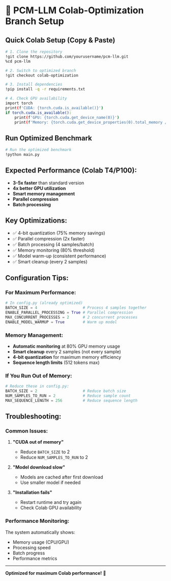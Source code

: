 # 🚀 PCM-LLM Colab-Optimization Branch Setup

## Quick Colab Setup (Copy & Paste)

```bash
# 1. Clone the repository
!git clone https://github.com/yourusername/pcm-llm.git
%cd pcm-llm

# 2. Switch to optimized branch
!git checkout colab-optimization

# 3. Install dependencies
!pip install -q -r requirements.txt

# 4. Check GPU availability
import torch
print(f'CUDA: {torch.cuda.is_available()}')
if torch.cuda.is_available():
    print(f'GPU: {torch.cuda.get_device_name(0)}')
    print(f'Memory: {torch.cuda.get_device_properties(0).total_memory / 1024**3:.1f} GB')
```

## Run Optimized Benchmark

```bash
# Run the optimized benchmark
!python main.py
```

## Expected Performance (Colab T4/P100):
- **3-5x faster** than standard version
- **4x better GPU utilization**
- **Smart memory management**
- **Parallel compression**
- **Batch processing**

## Key Optimizations:
- ✅ 4-bit quantization (75% memory savings)
- ✅ Parallel compression (2x faster)
- ✅ Batch processing (4 samples/batch)
- ✅ Memory monitoring (80% threshold)
- ✅ Model warm-up (consistent performance)
- ✅ Smart cleanup (every 2 samples)

## Configuration Tips:

### For Maximum Performance:
```python
# In config.py (already optimized)
BATCH_SIZE = 4                    # Process 4 samples together
ENABLE_PARALLEL_PROCESSING = True # Parallel compression
MAX_CONCURRENT_PROCESSES = 2      # 2 concurrent processes
ENABLE_MODEL_WARMUP = True        # Warm up model
```

### Memory Management:
- **Automatic monitoring** at 80% GPU memory usage
- **Smart cleanup** every 2 samples (not every sample)
- **4-bit quantization** for maximum memory efficiency
- **Sequence length limits** (512 tokens max)

### If You Run Out of Memory:
```python
# Reduce these in config.py:
BATCH_SIZE = 2                    # Reduce batch size
NUM_SAMPLES_TO_RUN = 2            # Reduce sample count
MAX_SEQUENCE_LENGTH = 256         # Reduce sequence length
```

## Troubleshooting:

### Common Issues:
1. **"CUDA out of memory"**
   - Reduce `BATCH_SIZE` to 2
   - Reduce `NUM_SAMPLES_TO_RUN` to 2

2. **"Model download slow"**
   - Models are cached after first download
   - Use smaller model if needed

3. **"Installation fails"**
   - Restart runtime and try again
   - Check Colab GPU availability

### Performance Monitoring:
The system automatically shows:
- Memory usage (CPU/GPU)
- Processing speed
- Batch progress
- Performance metrics

---
**Optimized for maximum Colab performance!** 🚀
